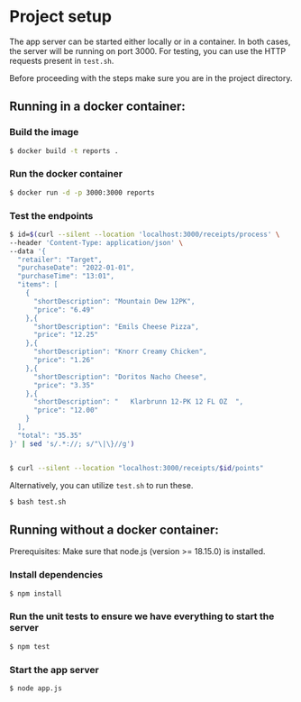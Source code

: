 # Project setup 

The app server can be started either locally or in a container. In both cases, the server will be running on port 3000. For testing, you can use the HTTP requests present in `test.sh`.

Before proceeding with the steps make sure you are in the project directory.

## Running in a docker container:

### Build the image

```bash
$ docker build -t reports .
```

### Run the docker container

```bash
$ docker run -d -p 3000:3000 reports
```

### Test the endpoints

```bash
$ id=$(curl --silent --location 'localhost:3000/receipts/process' \
--header 'Content-Type: application/json' \
--data '{
  "retailer": "Target",
  "purchaseDate": "2022-01-01",
  "purchaseTime": "13:01",
  "items": [
    {
      "shortDescription": "Mountain Dew 12PK",
      "price": "6.49"
    },{
      "shortDescription": "Emils Cheese Pizza",
      "price": "12.25"
    },{
      "shortDescription": "Knorr Creamy Chicken",
      "price": "1.26"
    },{
      "shortDescription": "Doritos Nacho Cheese",
      "price": "3.35"
    },{
      "shortDescription": "   Klarbrunn 12-PK 12 FL OZ  ",
      "price": "12.00"
    }
  ],
  "total": "35.35"
}' | sed 's/.*://; s/"\|\}//g')


$ curl --silent --location "localhost:3000/receipts/$id/points"
```

Alternatively, you can utilize `test.sh` to run these.

```bash
$ bash test.sh
```

## Running without a docker container:

Prerequisites: Make sure that node.js (version >= 18.15.0) is installed.

### Install dependencies

```bash
$ npm install
```

### Run the unit tests to ensure we have everything to start the server

```bash
$ npm test
```

### Start the app server

```bash
$ node app.js
```